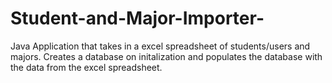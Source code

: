 # Student-and-Major-Importer-
Java Application that takes in a excel spreadsheet of students/users and majors. Creates a database on initalization and populates the database with the data from the excel spreadsheet.

